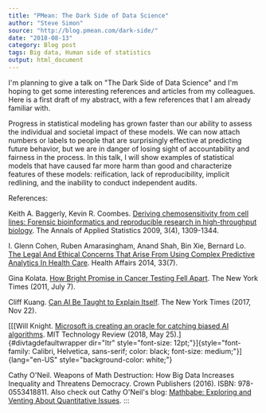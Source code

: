 ```yaml
---
title: "PMean: The Dark Side of Data Science"
author: "Steve Simon"
source: "http://blog.pmean.com/dark-side/"
date: "2018-08-13"
category: Blog post
tags: Big data, Human side of statistics
output: html_document
---
```


I'm planning to give a talk on "The Dark Side of Data Science" and I'm
hoping to get some interesting references and articles from my
colleagues. Here is a first draft of my abstract, with a few references
that I am already familiar with.

<!---More--->

Progress in statistical modeling has grown faster than our ability to
assess the individual and societal impact of these models. We can now
attach numbers or labels to people that are surprisingly effective at
predicting future behavior, but we are in danger of losing sight of
accountability and fairness in the process. In this talk, I will show
examples of statistical models that have caused far more harm than good
and characterize features of these models: reification, lack of
reproducibility, implicit redlining, and the inability to conduct
independent audits.

References:

Keith A. Baggerly, Kevin R. Coombes. [Deriving chemosensitivity from
cell lines: Forensic bioinformatics and reproducible research in
high-throughput biology](https://www.jstor.org/stable/27801549). The
Annals of Applied Statistics 2009, 3(4), 1309-1344.

I. Glenn Cohen, Ruben Amarasingham, Anand Shah, Bin Xie, Bernard Lo.
[The Legal And Ethical Concerns That Arise From Using Complex Predictive
Analytics In Health
Care](https://www.healthaffairs.org/doi/full/10.1377/hlthaff.2014.0048).
Health Affairs 2014, 33(7).

Gina Kolata. [How Bright Promise in Cancer Testing Fell
Apart](http://www.nytimes.com/2011/07/08/health/research/08genes.html).
The New York Times (2011, July 7).

Cliff Kuang. [Can AI Be Taught to Explain
Itself](https://www.nytimes.com/2017/11/21/magazine/can-ai-be-taught-to-explain-itself.html).
The New York Times (2017, Nov 22).

[[[Will Knight. [Microsoft is creating an oracle for catching biased AI
algorithms](https://www.technologyreview.com/s/611138/microsoft-is-creating-an-oracle-for-catching-biased-ai-algorithms).
MIT Technology Review (2018, May 25).]{#divtagdefaultwrapper dir="ltr"
style="font-size: 12pt;"}]{style="font-family: Calibri, Helvetica, sans-serif; color: black; font-size: medium;"}]{lang="en-US"
style="background-color: white;"}

Cathy O'Neil. Weapons of Math Destruction: How Big Data Increases
Inequality and Threatens Democracy. Crown Publishers (2016). ISBN:
978-0553418811. Also check out Cathy O'Neil's blog: [Mathbabe: Exploring
and Venting About Quantitative Issues](https://mathbabe.org/).
:::

